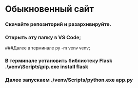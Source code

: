 # Обыкновенный сайт

### Скачайте репозиторий и разархивируйте.

### Открыть эту папку в VS Code;

###Далее в терминале py -m venv venv;

### В терминале установить библиотеку Flask .\venv\Scripts\pip.exe install flask

### Далее запускаем ./venv/Scripts/python.exe app.py
